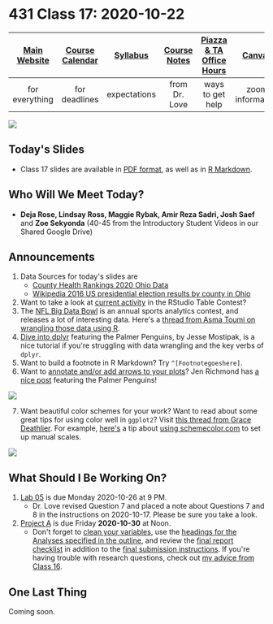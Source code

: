 # 431 Class 17: 2020-10-22

[Main Website](https://thomaselove.github.io/431/) | [Course Calendar](https://thomaselove.github.io/431/calendar.html) | [Syllabus](https://thomaselove.github.io/431-2020-syllabus/) | [Course Notes](https://thomaselove.github.io/431-notes/) | [Piazza & TA Office Hours](https://thomaselove.github.io/431/contact.html) | [Canvas](https://canvas.case.edu) | [Data and Code](https://thomaselove.github.io/431/data_index.html)
:-----------: | :--------------: | :----------: | :---------: | :-------------: | :-----------: | :------------:
for everything | for deadlines | expectations | from Dr. Love | ways to get help | zoom information | for downloads

![](https://github.com/THOMASELOVE/431-2020/blob/master/classes/class17/images/silge_granato.png)

## Today's Slides

- Class 17 slides are available in [PDF format](https://github.com/THOMASELOVE/431-2020/blob/master/classes/class17/431_class-17-slides_2020.pdf), as well as in [R Markdown](https://github.com/THOMASELOVE/431-2020/blob/master/classes/class17/431_class-17-slides_2020.Rmd).

## Who Will We Meet Today?

- **Deja Rose, Lindsay Ross, Maggie Rybak, Amir Reza Sadri, Josh Saef** and **Zoe Sekyonda** (40-45 from the Introductory Student Videos in our Shared Google Drive)

## Announcements

1. Data Sources for today's slides are
    - [County Health Rankings 2020 Ohio Data](https://www.countyhealthrankings.org/app/ohio/2020/downloads)
    - [Wikipedia 2016 US presidential election results by county in Ohio](https://en.wikipedia.org/wiki/2016_United_States_presidential_election_in_Ohio#By_county)
2. Want to take a look at [current activity](https://community.rstudio.com/tag/table-contest) in the RStudio Table Contest?
3. The [NFL Big Data Bowl](https://operations.nfl.com/the-game/big-data-bowl/) is an annual sports analytics contest, and releases a lot of interesting data. Here's a [thread from Asma Toumi on wrangling those data using R](https://twitter.com/asmae_toumi/status/1317510643369598981).
4. [Dive into dplyr](https://www.kaggle.com/jessemostipak/dive-into-dplyr-tutorial-1) featuring the Palmer Penguins, by Jesse Mostipak, is a nice tutorial if you're struggling with data wrangling and the key verbs of `dplyr`.
5. Want to build a footnote in R Markdown? Try `^[Footnotegoeshere]`.
6. Want to [annotate and/or add arrows to your plots](http://jenrichmond.rbind.io/post/idhtg-how-to-annotate-plots/)? Jen Richmond has [a nice post](http://jenrichmond.rbind.io/post/idhtg-how-to-annotate-plots/) featuring the Palmer Penguins!

![](https://github.com/THOMASELOVE/431-2020/blob/master/classes/class17/images/richmond.png)

7. Want beautiful color schemes for your work? Want to read about some great tips for using color well in `ggplot2`? Visit [this thread from Grace Deathlier](https://twitter.com/dna_heligrace/status/1316059171821821952). For example, [here's](https://twitter.com/dna_heligrace/status/1316059171821821952) a tip about [using schemecolor.com](https://www.schemecolor.com/) to set up manual scales.

![](https://github.com/THOMASELOVE/431-2020/blob/master/classes/class17/images/deathlier.png)

## What Should I Be Working On?

1. [Lab 05](https://github.com/THOMASELOVE/431-2020/blob/master/labs/lab05/lab05.md) is due Monday 2020-10-26 at 9 PM.
    - Dr. Love revised Question 7 and placed a note about Questions 7 and 8 in the instructions on 2020-10-17. Please be sure you take a look.
2. [Project A](https://thomaselove.github.io/431-2020-projectA/) is due Friday **2020-10-30** at Noon.
    - Don't forget to [clean your variables](https://thomaselove.github.io/431-2020-projectA/prop_summary.html), use the [headings for the Analyses specified in the outline](https://thomaselove.github.io/431-2020-projectA/examples.html), and review the [final report checklist](https://thomaselove.github.io/431-2020-projectA/check_final.html) in addition to the [final submission instructions](https://thomaselove.github.io/431-2020-projectA/final.html). If you're having trouble with research questions, check out [my advice from Class 16](https://github.com/THOMASELOVE/431-2020/blob/master/classes/class16/README.md#advice-on-developing-a-research-question).

## One Last Thing

Coming soon.
